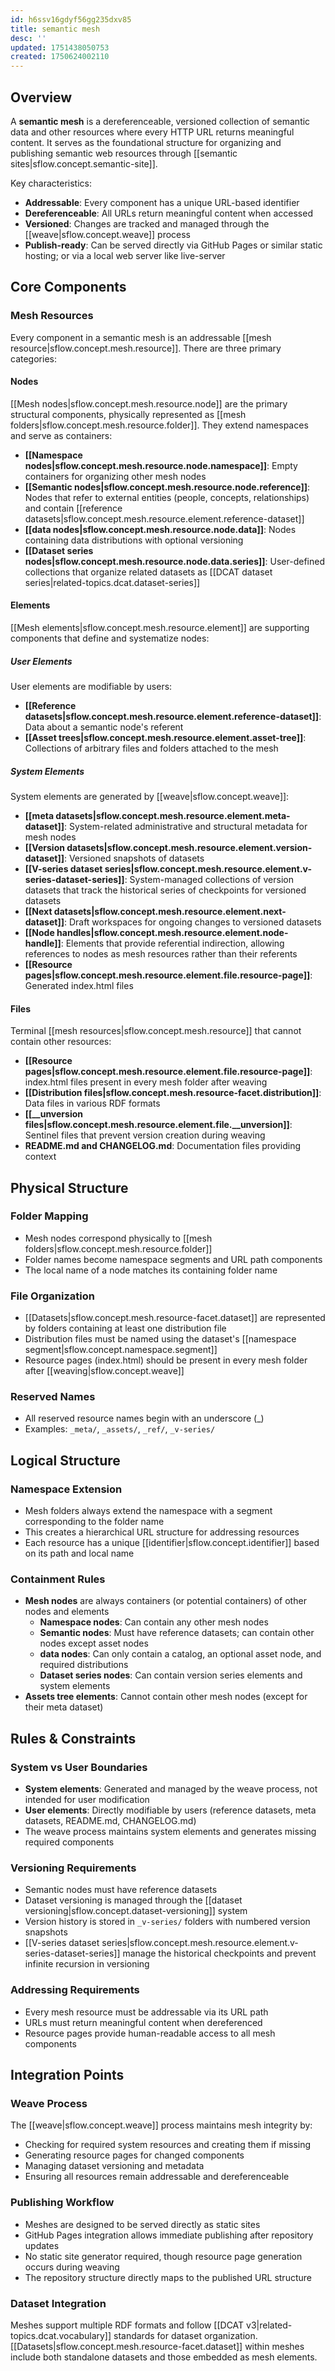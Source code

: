 ```yaml
---
id: h6ssv16gdyf56gg235dxv85
title: semantic mesh
desc: ''
updated: 1751438050753
created: 1750624002110
---
```


## Overview

A **semantic mesh** is a dereferenceable, versioned collection of semantic data and other resources where every HTTP URL returns meaningful content. It serves as the foundational structure for organizing and publishing semantic web resources through [[semantic sites|sflow.concept.semantic-site]].

Key characteristics:
- **Addressable**: Every component has a unique URL-based identifier
- **Dereferenceable**: All URLs return meaningful content when accessed
- **Versioned**: Changes are tracked and managed through the [[weave|sflow.concept.weave]] process
- **Publish-ready**: Can be served directly via GitHub Pages or similar static hosting; or via a local web server like live-server

## Core Components

### Mesh Resources

Every component in a semantic mesh is an addressable [[mesh resource|sflow.concept.mesh.resource]]. There are three primary categories:

#### Nodes
[[Mesh nodes|sflow.concept.mesh.resource.node]] are the primary structural components, physically represented as [[mesh folders|sflow.concept.mesh.resource.folder]]. They extend namespaces and serve as containers:

- **[[Namespace nodes|sflow.concept.mesh.resource.node.namespace]]**: Empty containers for organizing other mesh nodes
- **[[Semantic nodes|sflow.concept.mesh.resource.node.reference]]**: Nodes that refer to external entities (people, concepts, relationships) and contain [[reference datasets|sflow.concept.mesh.resource.element.reference-dataset]]
- **[[data nodes|sflow.concept.mesh.resource.node.data]]**: Nodes containing data distributions with optional versioning
- **[[Dataset series nodes|sflow.concept.mesh.resource.node.data.series]]**: User-defined collections that organize related datasets as [[DCAT dataset series|related-topics.dcat.dataset-series]]

#### Elements
[[Mesh elements|sflow.concept.mesh.resource.element]] are supporting components that define and systematize nodes:

##### User Elements
User elements are modifiable by users:
- **[[Reference datasets|sflow.concept.mesh.resource.element.reference-dataset]]**: Data about a semantic node's referent
- **[[Asset trees|sflow.concept.mesh.resource.element.asset-tree]]**: Collections of arbitrary files and folders attached to the mesh

##### System Elements
System elements are generated by [[weave|sflow.concept.weave]]:
- **[[meta datasets|sflow.concept.mesh.resource.element.meta-dataset]]**: System-related administrative and structural metadata for mesh nodes
- **[[Version datasets|sflow.concept.mesh.resource.element.version-dataset]]**: Versioned snapshots of datasets
- **[[V-series dataset series|sflow.concept.mesh.resource.element.v-series-dataset-series]]**: System-managed collections of version datasets that track the historical series of checkpoints for versioned datasets
- **[[Next datasets|sflow.concept.mesh.resource.element.next-dataset]]**: Draft workspaces for ongoing changes to versioned datasets
- **[[Node handles|sflow.concept.mesh.resource.element.node-handle]]**: Elements that provide referential indirection, allowing references to nodes as mesh resources rather than their referents
- **[[Resource pages|sflow.concept.mesh.resource.element.file.resource-page]]**: Generated index.html files

#### Files
Terminal [[mesh resources|sflow.concept.mesh.resource]] that cannot contain other resources:
- **[[Resource pages|sflow.concept.mesh.resource.element.file.resource-page]]**: index.html files present in every mesh folder after weaving
- **[[Distribution files|sflow.concept.mesh.resource-facet.distribution]]**: Data files in various RDF formats
- **[[__unversion files|sflow.concept.mesh.resource.element.file.__unversion]]**: Sentinel files that prevent version creation during weaving
- **README.md and CHANGELOG.md**: Documentation files providing context


## Physical Structure

### Folder Mapping
- Mesh nodes correspond physically to [[mesh folders|sflow.concept.mesh.resource.folder]]
- Folder names become namespace segments and URL path components
- The local name of a node matches its containing folder name

### File Organization
- [[Datasets|sflow.concept.mesh.resource-facet.dataset]] are represented by folders containing at least one distribution file
- Distribution files must be named using the dataset's [[namespace segment|sflow.concept.namespace.segment]]
- Resource pages (index.html) should be present in every mesh folder after [[weaving|sflow.concept.weave]]

### Reserved Names
- All reserved resource names begin with an underscore (_)
- Examples: `_meta/`, `_assets/`, `_ref/`, `_v-series/`

## Logical Structure

### Namespace Extension
- Mesh folders always extend the namespace with a segment corresponding to the folder name
- This creates a hierarchical URL structure for addressing resources
- Each resource has a unique [[identifier|sflow.concept.identifier]] based on its path and local name

### Containment Rules
- **Mesh nodes** are always containers (or potential containers) of other nodes and elements
  - **Namespace nodes**: Can contain any other mesh nodes
  - **Semantic nodes**: Must have reference datasets; can contain other nodes except asset nodes
  - **data nodes**: Can only contain a catalog, an optional asset node, and required distributions
  - **Dataset series nodes**: Can contain version series elements and system elements
- **Assets tree elements**: Cannot contain other mesh nodes (except for their meta dataset)

## Rules & Constraints

### System vs User Boundaries
- **System elements**: Generated and managed by the weave process, not intended for user modification
- **User elements**: Directly modifiable by users (reference datasets, meta datasets, README.md, CHANGELOG.md)
- The weave process maintains system elements and generates missing required components

### Versioning Requirements
- Semantic nodes must have reference datasets
- Dataset versioning is managed through the [[dataset versioning|sflow.concept.dataset-versioning]] system
- Version history is stored in `_v-series/` folders with numbered version snapshots
- [[V-series dataset series|sflow.concept.mesh.resource.element.v-series-dataset-series]] manage the historical checkpoints and prevent infinite recursion in versioning

### Addressing Requirements
- Every mesh resource must be addressable via its URL path
- URLs must return meaningful content when dereferenced
- Resource pages provide human-readable access to all mesh components

## Integration Points

### Weave Process
The [[weave|sflow.concept.weave]] process maintains mesh integrity by:
- Checking for required system resources and creating them if missing
- Generating resource pages for changed components
- Managing dataset versioning and metadata
- Ensuring all resources remain addressable and dereferenceable

### Publishing Workflow
- Meshes are designed to be served directly as static sites
- GitHub Pages integration allows immediate publishing after repository updates
- No static site generator required, though resource page generation occurs during weaving
- The repository structure directly maps to the published URL structure

### Dataset Integration
Meshes support multiple RDF formats and follow [[DCAT v3|related-topics.dcat.vocabulary]] standards for dataset organization. [[Datasets|sflow.concept.mesh.resource-facet.dataset]] within meshes include both standalone datasets and those embedded as mesh elements.
